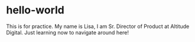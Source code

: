 # hello-world
This is for practice. My name is Lisa, I am Sr. Director of Product at Altitude Digital. Just learning now to navigate around here! 

